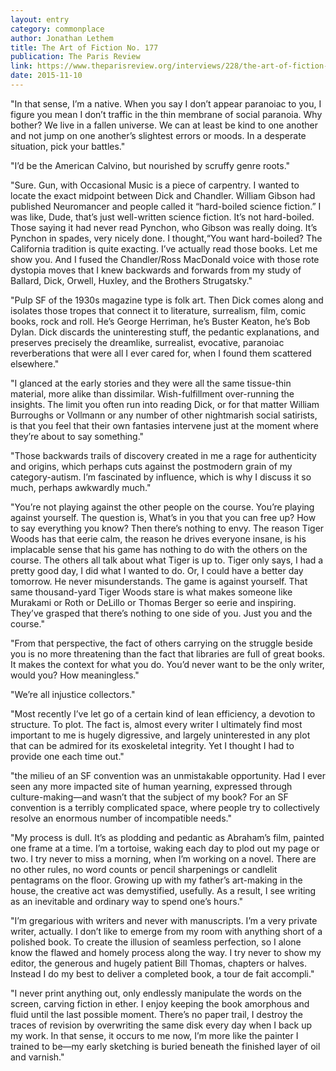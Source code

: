 ```yaml
---
layout: entry
category: commonplace
author: Jonathan Lethem
title: The Art of Fiction No. 177
publication: The Paris Review
link: https://www.theparisreview.org/interviews/228/the-art-of-fiction-no-177-jonathan-lethem
date: 2015-11-10
---
```


"In that sense, I’m a native. When you say I don’t appear paranoiac to you, I figure you mean I don’t traffic in the thin membrane of social paranoia. Why bother? We live in a fallen universe. We can at least be kind to one another and not jump on one another’s slightest errors or moods. In a desperate situation, pick your battles."

"I’d be the American Calvino, but nourished by scruffy genre roots."

"Sure. Gun, with Occasional Music is a piece of carpentry. I wanted to locate the exact midpoint between Dick and Chandler. William Gibson had published Neuromancer and people called it “hard-boiled science fiction.” I was like, Dude, that’s just well-written science fiction. It’s not hard-boiled. Those saying it had never read Pynchon, who Gibson was really doing. It’s Pynchon in spades, very nicely done. I thought,“You want hard-boiled? The California tradition is quite exacting. I’ve actually read those books. Let me show you. And I fused the Chandler/Ross MacDonald voice with those rote dystopia moves that I knew backwards and forwards from my study of Ballard, Dick, Orwell, Huxley, and the Brothers Strugatsky."

"Pulp SF of the 1930s magazine type is folk art. Then Dick comes along and isolates those tropes that connect it to literature, surrealism, film, comic books, rock and roll. He’s George Herriman, he’s Buster Keaton, he’s Bob Dylan. Dick discards the uninteresting stuff, the pedantic explanations, and preserves precisely the dreamlike, surrealist, evocative, paranoiac reverberations that were all I ever cared for, when I found them scattered elsewhere."

"I glanced at the early stories and they were all the same tissue-thin material, more alike than dissimilar. Wish-fulfillment over-running the insights. The limit you often run into reading Dick, or for that matter William Burroughs or Vollmann or any number of other nightmarish social satirists, is that you feel that their own fantasies intervene just at the moment where they’re about to say something."

"Those backwards trails of discovery created in me a rage for authenticity and origins, which perhaps cuts against the postmodern grain of my category-autism. I’m fascinated by influence, which is why I discuss it so much, perhaps awkwardly much."

"You’re not playing against the other people on the course. You’re playing against yourself. The question is, What’s in you that you can free up? How to say everything you know? Then there’s nothing to envy. The reason Tiger Woods has that eerie calm, the reason he drives everyone insane, is his implacable sense that his game has nothing to do with the others on the course. The others all talk about what Tiger is up to. Tiger only says, I had a pretty good day, I did what I wanted to do. Or, I could have a better day tomorrow. He never misunderstands. The game is against yourself. That same thousand-yard Tiger Woods stare is what makes someone like Murakami or Roth or DeLillo or Thomas Berger so eerie and inspiring. They’ve grasped that there’s nothing to one side of you. Just you and the course."

"From that perspective, the fact of others carrying on the struggle beside you is no more threatening than the fact that libraries are full of great books. It makes the context for what you do. You’d never want to be the only writer, would you? How meaningless."

"We’re all injustice collectors."

"Most recently I’ve let go of a certain kind of lean efficiency, a devotion to structure. To plot. The fact is, almost every writer I ultimately find most important to me is hugely digressive, and largely uninterested in any plot that can be admired for its exoskeletal integrity. Yet I thought I had to provide one each time out."

"the milieu of an SF convention was an unmistakable opportunity. Had I ever seen any more impacted site of human yearning, expressed through culture-making—and wasn’t that the subject of my book? For an SF convention is a terribly complicated space, where people try to collectively resolve an enormous number of incompatible needs."

"My process is dull. It’s as plodding and pedantic as Abraham’s film, painted one frame at a time. I’m a tortoise, waking each day to plod out my page or two. I try never to miss a morning, when I’m working on a novel. There are no other rules, no word counts or pencil sharpenings or candlelit pentagrams on the floor. Growing up with my father’s art-making in the house, the creative act was demystified, usefully. As a result, I see writing as an inevitable and ordinary way to spend one’s hours."

"I’m gregarious with writers and never with manuscripts. I’m a very private writer, actually. I don’t like to emerge from my room with anything short of a polished book. To create the illusion of seamless perfection, so I alone know the flawed and homely process along the way. I try never to show my editor, the generous and hugely patient Bill Thomas, chapters or halves. Instead I do my best to deliver a completed book, a tour de fait accompli."

"I never print anything out, only endlessly manipulate the words on the screen, carving fiction in ether. I enjoy keeping the book amorphous and fluid until the last possible moment. There’s no paper trail, I destroy the traces of revision by overwriting the same disk every day when I back up my work. In that sense, it occurs to me now, I’m more like the painter I trained to be—my early sketching is buried beneath the finished layer of oil and varnish."